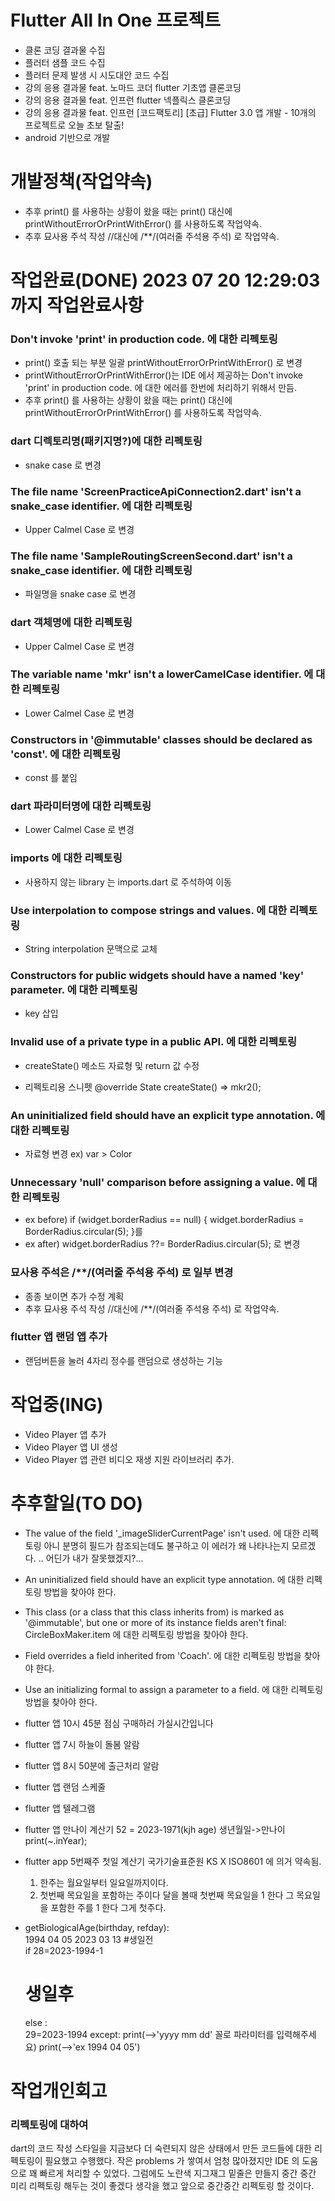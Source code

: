 # Flutter All In One 프로젝트
- 클론 코딩 결과물 수집
- 플러터 샘플 코드 수집
- 플러터 문제 발생 시 시도대안 코드 수집
- 강의 응용 결과물 feat. 노마드 코더 flutter 기초앱 클론코딩 
- 강의 응용 결과물 feat. 인프런 flutter 넥플릭스 클론코딩 
- 강의 응용 결과물 feat. 인프런 [코드팩토리] [초급] Flutter 3.0 앱 개발 - 10개의 프로젝트로 오늘 초보 탈출! 
- android 기반으로 개발


# 개발정책(작업약속)
- 추후 print() 를 사용하는 상황이 왔을 때는 print() 대신에 printWithoutErrorOrPrintWithError() 를 사용하도록 작업약속.
- 추후 묘사용 주석 작성 //대신에 /**/(여러줄 주석용 주석) 로 작업약속.



# 작업완료(DONE) 2023 07 20 12:29:03 까지 작업완료사항
###  Don't invoke 'print' in production code. 에 대한 리펙토링 
- print() 호출 되는 부분 일괄 printWithoutErrorOrPrintWithError() 로 변경
- printWithoutErrorOrPrintWithError()는 IDE 에서 제공하는 Don't invoke 'print' in production code. 에 대한 에러를 한번에 처리하기 위해서 만듬.
- 추후 print() 를 사용하는 상황이 왔을 때는 print() 대신에 printWithoutErrorOrPrintWithError() 를 사용하도록 작업약속.

###  dart 디렉토리명(패키지명?)에 대한 리펙토링 
- snake case 로 변경

###  The file name 'ScreenPracticeApiConnection2.dart' isn't a snake_case identifier. 에 대한 리펙토링 
- Upper Calmel Case 로 변경

###  The file name 'SampleRoutingScreenSecond.dart' isn't a snake_case identifier. 에 대한 리펙토링 
- 파일명을 snake case 로 변경

###  dart 객체명에 대한 리펙토링 
- Upper Calmel Case 로 변경

###  The variable name 'mkr' isn't a lowerCamelCase identifier. 에 대한 리펙토링 
- Lower Calmel Case 로 변경

###  Constructors in '@immutable' classes should be declared as 'const'. 에 대한 리펙토링 
- const 를 붙임

###  dart 파라미터명에 대한 리펙토링 
- Lower Calmel Case 로 변경

###  imports 에 대한 리펙토링 
- 사용하지 않는 library 는 imports.dart 로 주석하여 이동

###  Use interpolation to compose strings and values. 에 대한 리펙토링 
- String interpolation 문맥으로 교체

###  Constructors for public widgets should have a named 'key' parameter. 에 대한 리펙토링 
- key 삽입

###  Invalid use of a private type in a public API. 에 대한 리펙토링 
- createState() 메소드 자료형 및 return 값 수정

- 리펙토리용 스니펫
    @override
    State<mkr> createState() =>  mkr2();

###  An uninitialized field should have an explicit type annotation. 에 대한 리펙토링 
- 자료형 변경 ex) var > Color

###  Unnecessary 'null' comparison before assigning a value. 에 대한 리펙토링 
- ex before) if (widget.borderRadius == null) {
  widget.borderRadius = BorderRadius.circular(5);
  }를
- ex after) widget.borderRadius ??= BorderRadius.circular(5); 로 변경 

###  묘사용 주석은 /**/(여러줄 주석용 주석) 로 일부 변경 
- 종종 보이면 추가 수정 계획
- 추후 묘사용 주석 작성 //대신에 /**/(여러줄 주석용 주석) 로 작업약속.

### flutter 앱 랜덤 앱 추가
- 랜덤버튼을 눌러 4자리 정수를 랜덤으로 생성하는 기능


# 작업중(ING)
- Video Player 앱 추가
- Video Player 앱 UI 생성
- Video Player 앱 관련 비디오 재생 지원 라이브러리 추가.



# 추후할일(TO DO)
- The value of the field '_imageSliderCurrentPage' isn't used. 에 대한 리펙토링
아니 분명히 필드가 참조되는데도 불구하고 이 에러가 왜 나타나는지 모르겠다. .. 어딘가 내가 잘못했겠지?...

- An uninitialized field should have an explicit type annotation. 에 대한 리펙토링
    방법을 찾아야 한다.
    
- This class (or a class that this class inherits from) is marked as '@immutable', but one or more of its instance fields aren't final: CircleBoxMaker.item  에 대한 리펙토링
    방법을 찾아야 한다.

- Field overrides a field inherited from 'Coach'.  에 대한 리펙토링
  방법을 찾아야 한다.

- Use an initializing formal to assign a parameter to a field. 에 대한 리펙토링
  방법을 찾아야 한다.


- flutter 앱 10시 45분 점심 구매하러 가실시간입니다
- flutter 앱 7시 하늘이 돌봄 알람
- flutter 앱 8시 50분에 출근처리 알람
- flutter 앱 랜덤 스케줄
- flutter 앱 텔레그램
- flutter 앱 만나이 계산기
  52 = 2023-1971(kjh age)
  생년월일->만나이
  print(~.inYear);

- flutter app 5번째주 첫일 계산기
  국가기술표준원 KS X ISO8601 에 의거 약속됨.
  1. 한주는 월요일부터 일요일까지이다.
  2. 첫번째 목요일을 포함하는 주이다 
    달을 볼때 첫번째 목요일을 1 한다
    그 목요일을 포함한 주를 1 한다
    그게 첫주다.

- getBiologicalAge(birthday, refday):			
  1994 04 05		2023 03 13
  #생일전		
  if
    28=2023-1994-1
  # 생일후
  else :  
    29=2023-1994    except:
    print(-->'yyyy mm dd' 꼴로 파라미터를 입력해주세요)
    print(-->'ex 1994 04 05')

 
    
# 작업개인회고
### 리펙토링에 대하여
  dart의 코드 작성 스타일을 지금보다 더 숙련되지 않은 상태에서 만든 코드들에 대한 리펙토링이 필요했고 수행했다.
  작은 problems 가 쌓여서 엄청 많아졌지만 IDE 의 도움으로 꽤 빠르게 처리할 수 있었다.
  그럼에도 노란색 지그재그 밑줄은 만들지 중간 중간 미리 리펙토링 해두는 것이 좋겠다 생각을 했고 앞으로 중간중간 리펙토링 할 것이다.
  